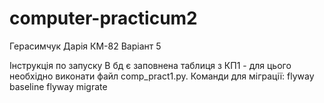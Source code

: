 # computer-practicum2
Герасимчук Дарія КМ-82 Варіант 5

Інструкція по запуску
В бд є заповнена таблиця з КП1 - для цього необхідно виконати файл comp_pract1.py. 
Команди для міграції: flyway baseline flyway migrate


